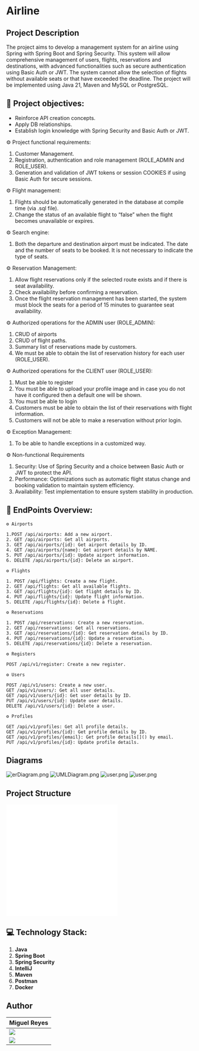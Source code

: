 # Airline
## Project Description
The project aims to develop a management system for an airline using Spring with Spring Boot and
Spring Security. This system will allow comprehensive management of users, flights, reservations and
destinations, with advanced functionalities such as secure authentication using Basic Auth or JWT.
The system cannot allow the selection of flights without available seats or that have exceeded the deadline.
The project will be implemented using Java 21, Maven and MySQL or PostgreSQL.

## 🎯 Project objectives:

* Reinforce API creation concepts.
* Apply DB relationships.
* Establish login knowledge with Spring Security and Basic Auth or JWT.

⚙️ Project functional requirements:

1. Customer Management.
2. Registration, authentication and role management (ROLE_ADMIN and ROLE_USER).
3. Generation and validation of JWT tokens or session COOKIES if using Basic Auth for secure sessions.

⚙️ Flight management:

1. Flights should be automatically generated in the database at compile time (via .sql file).
2. Change the status of an available flight to “false” when the flight becomes unavailable or expires.

⚙️ Search engine:

1. Both the departure and destination airport must be indicated. The date and the number of seats to be booked. It is not necessary to indicate the type of seats.

⚙️ Reservation Management:

1. Allow flight reservations only if the selected route exists and if there is seat availability.
2. Check availability before confirming a reservation.
3. Once the flight reservation management has been started, the system must block the seats for a period of 15 minutes to guarantee seat availability.

⚙️ Authorized operations for the ADMIN user (ROLE_ADMIN):

1. CRUD of airports
2. CRUD of flight paths.
3. Summary list of reservations made by customers.
4. We must be able to obtain the list of reservation history for each user (ROLE_USER).

⚙️ Authorized operations for the CLIENT user (ROLE_USER):

1. Must be able to register
2. You must be able to upload your profile image and in case you do not have it configured then a default one will be shown.
3. You must be able to login
4. Customers must be able to obtain the list of their reservations with flight information.
5. Customers will not be able to make a reservation without prior login.

⚙️ Exception Management:

1. To be able to handle exceptions in a customized way.

⚙️ Non-functional Requirements

1. Security: Use of Spring Security and a choice between Basic Auth or JWT to protect the API.
2. Performance: Optimizations such as automatic flight status change and booking validation to maintain system efficiency.
3. Availability: Test implementation to ensure system stability in production.

## 🎯 EndPoints Overview:
    ⚙️ Airports

    1.POST /api/airports: Add a new airport.
    2. GET /api/airports: Get all airports.
    3. GET /api/airports/{id}: Get airport details by ID.
    4. GET /api/airports/{name}: Get airport details by NAME.
    5. PUT /api/airports/{id}: Update airport information.
    6. DELETE /api/airports/{id}: Delete an airport.

    ⚙️ Flights

    1. POST /api/flights: Create a new flight.
    2. GET /api/flights: Get all available flights.
    3. GET /api/flights/{id}: Get flight details by ID.
    4. PUT /api/flights/{id}: Update flight information.
    5. DELETE /api/flights/{id}: Delete a flight.

    ⚙️ Reservations

    1. POST /api/reservations: Create a new reservation.
    2. GET /api/reservations: Get all reservations.
    3. GET /api/reservations/{id}: Get reservation details by ID.
    4. PUT /api/reservations/{id}: Update a reservation.
    5. DELETE /api/reservations/{id}: Delete a reservation.

    ⚙️ Registers

    POST /api/v1/register: Create a new register.

    ⚙️ Users

    POST /api/v1/users: Create a new user.
    GET /api/v1/users/: Get all user details.
    GET /api/v1/users/{id}: Get user details by ID.
    PUT /api/v1/users/{id}: Update user details.
    DELETE /api/v1/users/{id}: Delete a user.

    ⚙️ Profiles

    GET /api/v1/profiles: Get all profile details.
    GET /api/v1/profiles/{id}: Get profile details by ID.
    GET /api/v1/profiles/{email}: Get profile details[]() by email.
    PUT /api/v1/profiles/{id}: Update profile details.

## Diagrams
![erDiagram.png](utils/erDiagram.png)
![UMLDiagram.png](utils/UMLDiagram.png)
![user.png](utils/user.png)
![user.png](utils/user.png)

## Project Structure

![estructura_proyecto.txt](utils/estructura_proyecto.txt)
![estructura_proyecto.txt](utils/estructura_proyecto.txt)


## 💻 Technology Stack:

1. **Java**
2. **Spring Boot**
3. **Spring Security**
4. **IntelliJ**
5. **Maven**
6. **Postman**
7. **Docker**


## Author

|                                                                                  **Miguel Reyes**                                                                                    |
  | ----------------------------------------------------------------------------------------------------------------------------------------------------------------------------------- |
| <a href="https://github.com/MIANREVA2024"> <img src="https://img.shields.io/badge/github-%23121011.svg?&style=for-the-badge&logo=github&logoColor=white"/></a>             |
| <a href="https://www.linkedin.com/in/miguelreyesvasquez/"> <img src="https://img.shields.io/badge/linkedin%20-%230077B5.svg?&style=for-the-badge&logo=linkedin&logoColor=white"/></a> |